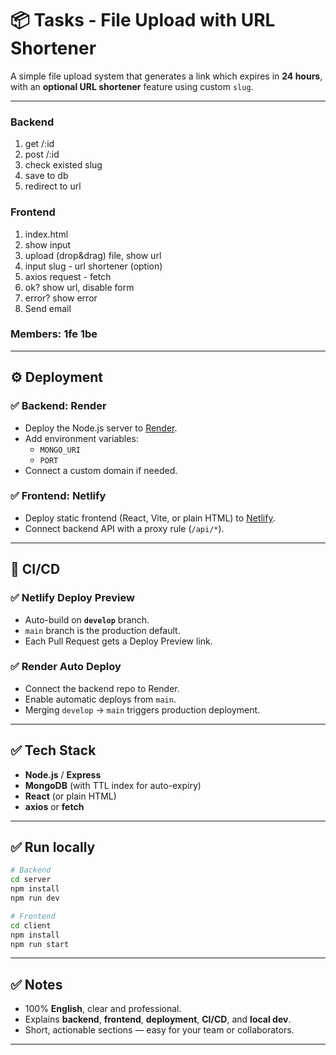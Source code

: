# 📦 Tasks - File Upload with URL Shortener

A simple file upload system that generates a link which expires in **24 hours**, with an **optional URL shortener** feature using custom `slug`.

---

### Backend
1. get /:id
2. post /:id
3. check existed slug
4. save to db
4. redirect to url

### Frontend
1. index.html
2. show input
3. upload (drop&drag) file, show url
4. input slug - url shortener (option)
4. axios request - fetch
5. ok? show url, disable form
6. error? show error
7. Send email

### Members: 1fe 1be


---

## ⚙️ **Deployment**

### ✅ **Backend: Render**

- Deploy the Node.js server to [Render](https://render.com).
- Add environment variables:
  - `MONGO_URI`
  - `PORT`
- Connect a custom domain if needed.

### ✅ **Frontend: Netlify**

- Deploy static frontend (React, Vite, or plain HTML) to [Netlify](https://www.netlify.com).
- Connect backend API with a proxy rule (`/api/*`).

---

## 🔄 **CI/CD**

### ✅ **Netlify Deploy Preview**

- Auto-build on **`develop`** branch.
- `main` branch is the production default.
- Each Pull Request gets a Deploy Preview link.

### ✅ **Render Auto Deploy**

- Connect the backend repo to Render.
- Enable automatic deploys from `main`.
- Merging `develop` → `main` triggers production deployment.

---

## ✅ **Tech Stack**

- **Node.js** / **Express**
- **MongoDB** (with TTL index for auto-expiry)
- **React** (or plain HTML)
- **axios** or **fetch**

---

## ✅ **Run locally**

```bash
# Backend
cd server
npm install
npm run dev

# Frontend
cd client
npm install
npm run start
```


---

## ✅ **Notes**

- 100% **English**, clear and professional.
- Explains **backend**, **frontend**, **deployment**, **CI/CD**, and **local dev**.
- Short, actionable sections — easy for your team or collaborators.

---